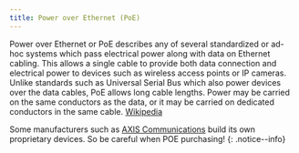 ```yaml
---
title: Power over Ethernet (PoE)
---
```


Power over Ethernet or PoE describes any of several standardized or ad-hoc systems which pass electrical power along with data on Ethernet cabling.
This allows a single cable to provide both data connection and electrical power to devices such as wireless access points or IP cameras. Unlike
standards such as Universal Serial Bus which also power devices over the data cables, PoE allows long cable lengths. Power may be carried on the
same conductors as the data, or it may be carried on dedicated conductors in the same cable.
<a href="https://en.wikipedia.org/wiki/Power_over_Ethernet" target="_blank">Wikipedia</a>  

Some manufacturers such as [AXIS Communications](../wiki/axis-communications.html) build its own proprietary devices. So be careful when POE purchasing!
{: .notice--info}
